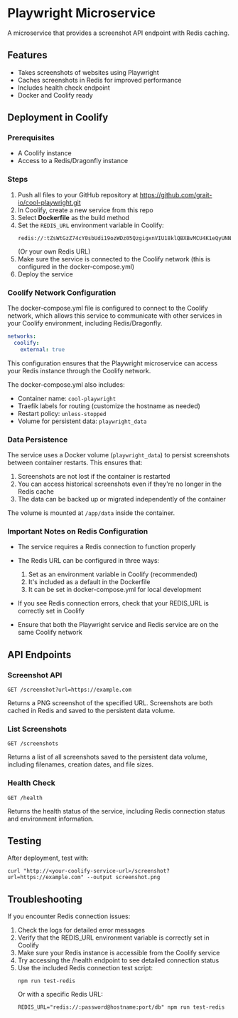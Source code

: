 # Playwright Microservice

A microservice that provides a screenshot API endpoint with Redis caching.

## Features

- Takes screenshots of websites using Playwright
- Caches screenshots in Redis for improved performance
- Includes health check endpoint
- Docker and Coolify ready

## Deployment in Coolify

### Prerequisites

- A Coolify instance
- Access to a Redis/Dragonfly instance

### Steps

1. Push all files to your GitHub repository at https://github.com/grait-io/cool-playwright.git
2. In Coolify, create a new service from this repo
3. Select **Dockerfile** as the build method
4. Set the `REDIS_URL` environment variable in Coolify:
   ```
   redis://:tZsWtGzZ74cY0sbUdi19ozWDz05QzgigxnVIU18klQBXBvMCU4K1eQyUNN1a6WXM@aossows84gw8k8okcocs4cks:6379/0
   ```
   (Or your own Redis URL)
5. Make sure the service is connected to the Coolify network (this is configured in the docker-compose.yml)
6. Deploy the service

### Coolify Network Configuration

The docker-compose.yml file is configured to connect to the Coolify network, which allows this service to communicate with other services in your Coolify environment, including Redis/Dragonfly.

```yaml
networks:
  coolify:
    external: true
```

This configuration ensures that the Playwright microservice can access your Redis instance through the Coolify network.

The docker-compose.yml also includes:
- Container name: `cool-playwright`
- Traefik labels for routing (customize the hostname as needed)
- Restart policy: `unless-stopped`
- Volume for persistent data: `playwright_data`

### Data Persistence

The service uses a Docker volume (`playwright_data`) to persist screenshots between container restarts. This ensures that:

1. Screenshots are not lost if the container is restarted
2. You can access historical screenshots even if they're no longer in the Redis cache
3. The data can be backed up or migrated independently of the container

The volume is mounted at `/app/data` inside the container.

### Important Notes on Redis Configuration

- The service requires a Redis connection to function properly
- The Redis URL can be configured in three ways:
  1. Set as an environment variable in Coolify (recommended)
  2. It's included as a default in the Dockerfile
  3. It can be set in docker-compose.yml for local development

- If you see Redis connection errors, check that your REDIS_URL is correctly set in Coolify
- Ensure that both the Playwright service and Redis service are on the same Coolify network

## API Endpoints

### Screenshot API

```
GET /screenshot?url=https://example.com
```

Returns a PNG screenshot of the specified URL. Screenshots are both cached in Redis and saved to the persistent data volume.

### List Screenshots

```
GET /screenshots
```

Returns a list of all screenshots saved to the persistent data volume, including filenames, creation dates, and file sizes.

### Health Check

```
GET /health
```

Returns the health status of the service, including Redis connection status and environment information.

## Testing

After deployment, test with:

```
curl "http://<your-coolify-service-url>/screenshot?url=https://example.com" --output screenshot.png
```

## Troubleshooting

If you encounter Redis connection issues:

1. Check the logs for detailed error messages
2. Verify that the REDIS_URL environment variable is correctly set in Coolify
3. Make sure your Redis instance is accessible from the Coolify service
4. Try accessing the /health endpoint to see detailed connection status
5. Use the included Redis connection test script:
   ```
   npm run test-redis
   ```
   Or with a specific Redis URL:
   ```
   REDIS_URL="redis://:password@hostname:port/db" npm run test-redis
   ```